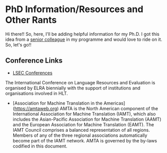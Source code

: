 # PhD Information/Resources and Other Rants
Hi there!! So, here, I'll be adding helpful information for my Ph.D. I got this idea from a [senior colleague](https://github.com/33fred33) in my programme and would love to ride on it. So, let's go!!

## Conference Links
- [LSEC Conferences](http://www.lrec-conf.org) 

The International Conference on Language Resources and Evaluation is organised by ELRA biennially with the support of institutions and organisations involved in HLT.

- [Association for Machine Translation in the Americas] (https://amtaweb.org)
AMTA is the North American component of the International Association for Machine Translation (IAMT), which also includes the Asian-Pacific Association for Machine Translation (AAMT) and the European Association for Machine Translation (EAMT). The IAMT Council comprises a balanced representation of all  regions. Members of any of the three regional associations automatically become part of the IAMT network. AMTA is governed by the by-laws codified in this document.


  


